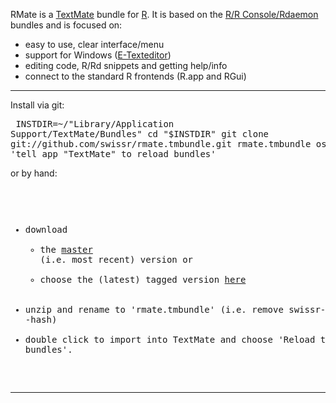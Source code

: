 RMate is a [TextMate](http://macromates.com/) bundle for [R](http://www.r-project.org/about.html). It is based on the [R/R Console/Rdaemon](http://svn.textmate.org/trunk/Bundles) bundles and is focused on:

- easy to use, clear interface/menu
- support for Windows ([E-Texteditor](http://www.e-texteditor.com/))
- editing code, R/Rd snippets and getting help/info
- connect to the standard R frontends (R.app and RGui)

----

Install via git:<pre>
INSTDIR=~/"Library/Application Support/TextMate/Bundles"
cd "$INSTDIR"
git clone git://github.com/swissr/rmate.tmbundle.git rmate.tmbundle
osascript -e 'tell app "TextMate" to reload bundles'
</pre>

or by hand:<pre>
- download
  - the [master](http://github.com/swissr/rmate.tmbundle/zipball/master) (i.e. most recent) version or
  - choose the (latest) tagged version [here](http://github.com/swissr/rmate.tmbundle/downloads)
- unzip and rename to 'rmate.tmbundle' (i.e. remove swissr- and -hash)
- double click to import into TextMate and choose 'Reload the bundles'.
</pre>

----
